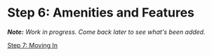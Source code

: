 # Step 6: Amenities and Features

_**Note:** Work in progress. Come back later to see what's been added._

[Step 7: Moving In](../transfer/)  
